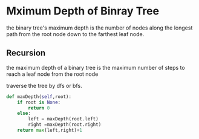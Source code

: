 # Mximum Depth of Binray Tree

the binary tree's maximum depth is the number of nodes along the longest path from the root node down to the farthest leaf node.

## Recursion

the maximum depth of a binary tree is the maximum number of steps to reach a leaf node from the root node

traverse the tree by dfs or bfs.

```Python
def maxDepth(self,root):
    if root is None:
        return 0
    else:
        left = maxDepth(root.left)
        right =maxDepth(root.right)
    return max(left,right)+1
```